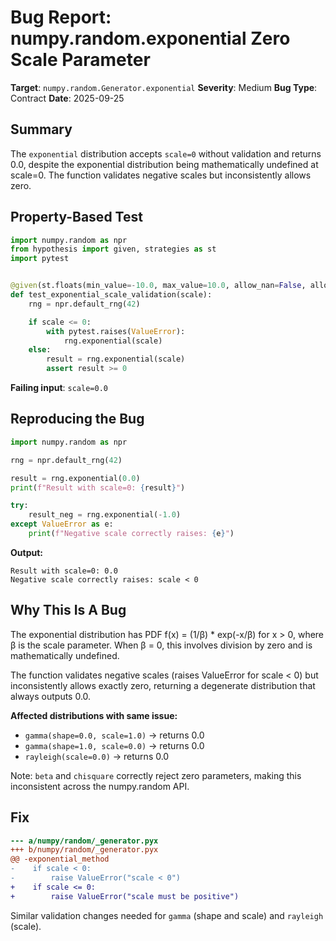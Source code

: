# Bug Report: numpy.random.exponential Zero Scale Parameter

**Target**: `numpy.random.Generator.exponential`
**Severity**: Medium
**Bug Type**: Contract
**Date**: 2025-09-25

## Summary

The `exponential` distribution accepts `scale=0` without validation and returns 0.0, despite the exponential distribution being mathematically undefined at scale=0. The function validates negative scales but inconsistently allows zero.

## Property-Based Test

```python
import numpy.random as npr
from hypothesis import given, strategies as st
import pytest


@given(st.floats(min_value=-10.0, max_value=10.0, allow_nan=False, allow_infinity=False))
def test_exponential_scale_validation(scale):
    rng = npr.default_rng(42)

    if scale <= 0:
        with pytest.raises(ValueError):
            rng.exponential(scale)
    else:
        result = rng.exponential(scale)
        assert result >= 0
```

**Failing input**: `scale=0.0`

## Reproducing the Bug

```python
import numpy.random as npr

rng = npr.default_rng(42)

result = rng.exponential(0.0)
print(f"Result with scale=0: {result}")

try:
    result_neg = rng.exponential(-1.0)
except ValueError as e:
    print(f"Negative scale correctly raises: {e}")
```

**Output:**
```
Result with scale=0: 0.0
Negative scale correctly raises: scale < 0
```

## Why This Is A Bug

The exponential distribution has PDF f(x) = (1/β) * exp(-x/β) for x > 0, where β is the scale parameter. When β = 0, this involves division by zero and is mathematically undefined.

The function validates negative scales (raises ValueError for scale < 0) but inconsistently allows exactly zero, returning a degenerate distribution that always outputs 0.0.

**Affected distributions with same issue:**
- `gamma(shape=0.0, scale=1.0)` → returns 0.0
- `gamma(shape=1.0, scale=0.0)` → returns 0.0
- `rayleigh(scale=0.0)` → returns 0.0

Note: `beta` and `chisquare` correctly reject zero parameters, making this inconsistent across the numpy.random API.

## Fix

```diff
--- a/numpy/random/_generator.pyx
+++ b/numpy/random/_generator.pyx
@@ -exponential_method
-    if scale < 0:
-        raise ValueError("scale < 0")
+    if scale <= 0:
+        raise ValueError("scale must be positive")
```

Similar validation changes needed for `gamma` (shape and scale) and `rayleigh` (scale).